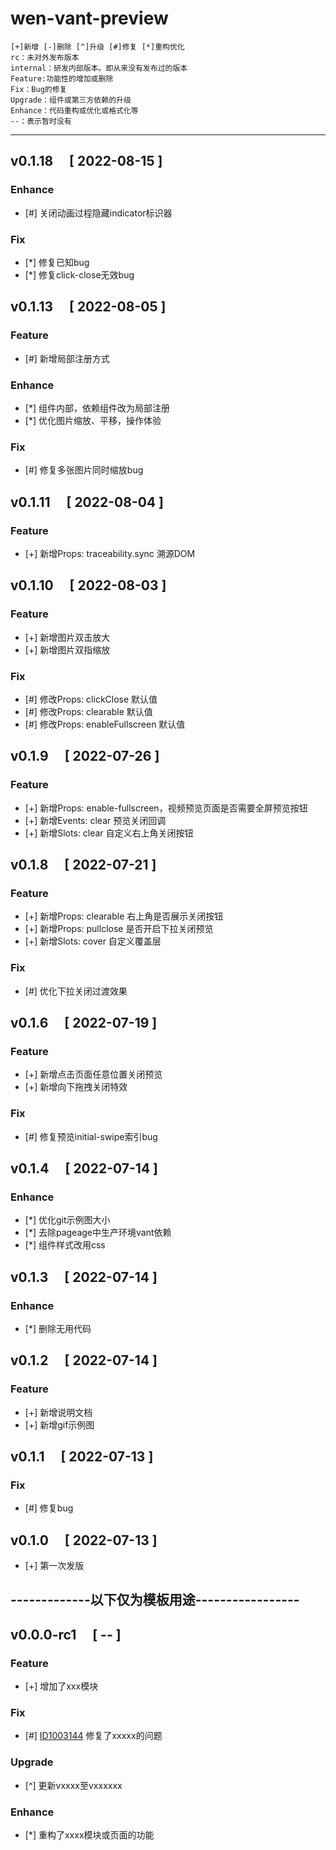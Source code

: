 # wen-vant-preview
```
[+]新增 [-]删除 [^]升级 [#]修复 [*]重构优化
rc：未对外发布版本
internal：研发内部版本。即从来没有发布过的版本
Feature:功能性的增加或删除
Fix：Bug的修复
Upgrade：组件或第三方依赖的升级
Enhance：代码重构或优化或格式化等
--：表示暂时没有
```
---

## v0.1.18 &emsp;[ 2022-08-15 ]

### Enhance
- [#] 关闭动画过程隐藏indicator标识器

### Fix
- [*] 修复已知bug
- [*] 修复click-close无效bug



## v0.1.13 &emsp;[ 2022-08-05 ]

### Feature
- [#] 新增局部注册方式
### Enhance
- [*] 组件内部，依赖组件改为局部注册
- [*] 优化图片缩放、平移，操作体验
### Fix
- [#] 修复多张图片同时缩放bug


## v0.1.11 &emsp;[ 2022-08-04 ]

### Feature
- [+] 新增Props: traceability.sync 溯源DOM


## v0.1.10 &emsp;[ 2022-08-03 ]

### Feature
- [+] 新增图片双击放大
- [+] 新增图片双指缩放

### Fix
- [#] 修改Props: clickClose 默认值
- [#] 修改Props: clearable 默认值
- [#] 修改Props: enableFullscreen 默认值


## v0.1.9 &emsp;[ 2022-07-26 ]

### Feature
- [+] 新增Props: enable-fullscreen，视频预览页面是否需要全屏预览按钮
- [+] 新增Events: clear 预览关闭回调
- [+] 新增Slots: clear 自定义右上角关闭按钮


## v0.1.8 &emsp;[ 2022-07-21 ]

### Feature
- [+] 新增Props: clearable 右上角是否展示关闭按钮
- [+] 新增Props: pullclose 是否开启下拉关闭预览
- [+] 新增Slots: cover 自定义覆盖层

### Fix
- [#] 优化下拉关闭过渡效果


## v0.1.6 &emsp;[ 2022-07-19 ]

### Feature
- [+] 新增点击页面任意位置关闭预览
- [+] 新增向下拖拽关闭特效

### Fix
- [#] 修复预览initial-swipe索引bug


## v0.1.4 &emsp;[ 2022-07-14 ]

### Enhance
- [*] 优化git示例图大小
- [*] 去除pageage中生产环境vant依赖
- [*] 组件样式改用css


## v0.1.3 &emsp;[ 2022-07-14 ]

### Enhance
- [*] 删除无用代码


## v0.1.2 &emsp;[ 2022-07-14 ]

### Feature
- [+] 新增说明文档
- [+] 新增gif示例图


## v0.1.1 &emsp;[ 2022-07-13 ]

### Fix
- [#] 修复bug


## v0.1.0 &emsp;[ 2022-07-13 ]

- [+] 第一次发版





## -------------以下仅为模板用途-----------------
## v0.0.0-rc1 &emsp;[ -- ]

### Feature
- [+] 增加了xxx模块

### Fix
- [#] [ID1003144](https://www.xxxx.com) 修复了xxxxx的问题

### Upgrade
- [\^] 更新vxxxx至vxxxxxx

### Enhance
- [*] 重构了xxxx模块或页面的功能